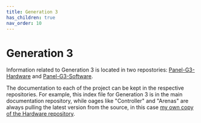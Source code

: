 ```yaml
---
title: Generation 3
has_children: true
nav_order: 10
---
```


# Generation 3

Information related to Generation 3 is located in two repostories: [Panel-G3-Hardware](https://github.com/reiserlab/Panel-G3-Hardware) and [Panel-G3-Software](https://github.com/reiserlab/Panel-G3-Software). 

The documentation to each of the project can be kept in the respective repositories. For example, this index file for Generation 3 is in the main documentation repository, while oages like "Controller" and "Arenas" are always pulling the latest version from the source, in this case [my own copy of the Hardware repository](https://github.com/floesche/Panel-G3-Hardware).